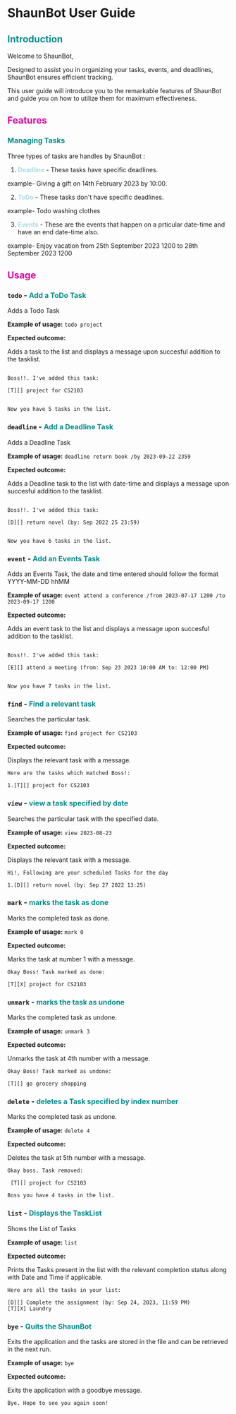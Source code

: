 # ShaunBot User Guide


## <font color = "darkcyan"> Introduction </font>

Welcome to ShaunBot,

Designed to assist you in organizing your tasks, events, and deadlines, ShaunBot ensures efficient tracking.

This user guide will introduce you to the remarkable features of ShaunBot and guide you on how to utilize them for maximum effectiveness.


## <font style = "Ariel" color="darkslate"> Features </font>



### <font color = "darkcyan"> Managing Tasks </font>


Three types of tasks are handles by ShaunBot :


1) **<font color = "lightblue">Deadline</font>** - These tasks have specific deadlines.

example- Giving a gift on 14th February 2023 by 10:00.



2) **<font color = "lightblue">ToDo</font>**  - These tasks don't have specific deadlines.

example- Todo washing clothes




3) **<font color = "lightblue">Events</font>**  - These are the events that happen on a prticular date-time and have an end date-time also.

example- Enjoy vacation from 25th September 2023 1200 to 28th September 2023 1200






## <font style = "Ariel" color="darkslate"> Usage </font>


### `todo` -  <font color = "darkcyan" size = "3"> Add a ToDo Task </font>


Adds a Todo Task


**Example of usage:** ```todo project```



**Expected outcome:**


Adds a task to the list and displays a message upon succesful addition to the tasklist.




```

Boss!!. I've added this task:

[T][] project for CS2103


Now you have 5 tasks in the list.

```


### `deadline` -  <font color = "darkcyan" size = "3"> Add a Deadline Task </font>


Adds a Deadline Task


**Example of usage:** ```deadline return book /by 2023-09-22 2359```



**Expected outcome:**


Adds a Deadline task to the list with date-time and displays a message upon succesful addition to the tasklist.




```

Boss!!. I've added this task:

[D][] return novel (by: Sep 2022 25 23:59)


Now you have 6 tasks in the list.

```

### `event` -  <font color = "darkcyan" size = "3"> Add an Events Task </font>


Adds an Events Task, the date and time entered should follow the format YYYY-MM-DD hhMM


**Example of usage:** ```event attend a conference /from 2023-07-17 1200 /to 2023-09-17 1200```



**Expected outcome:**


Adds an event task to the list and displays a message upon succesful addition to the tasklist.


```

Boss!!. I've added this task:

[E][] attend a meeting (from: Sep 23 2023 10:00 AM to: 12:00 PM)


Now you have 7 tasks in the list.

```


### `find` -  <font color = "darkcyan" size = "3"> Find a relevant task </font>


Searches the particular task.


**Example of usage:** ```find project for CS2103```



**Expected outcome:**

Displays the relevant task with a message.

``` 
Here are the tasks which matched Boss!:

1.[T][] project for CS2103

```
### `view` -  <font color = "darkcyan" size = "3"> view a task specified by date  </font>


Searches the particular task with the specified date.


**Example of usage:** ```view 2023-08-23```



**Expected outcome:**

Displays the relevant task with a message.

``` 
Hi!, Following are your scheduled Tasks for the day

1.[D][] return novel (by: Sep 27 2022 13:25)

```

### `mark` -  <font color = "darkcyan" size = "3"> marks the task as done </font>


Marks the completed task as done.


**Example of usage:** ```mark 0```



**Expected outcome:**

Marks the task at number 1 with a message.

``` 
Okay Boss! Task marked as done:

[T][X] project for CS2103

```

### `unmark` -  <font color = "darkcyan" size = "3"> marks the task as undone </font>


Marks the completed task as undone.


**Example of usage:** ```unmark 3```



**Expected outcome:**

Unmarks the task at 4th number with a message.

``` 
Okay Boss! Task marked as undone:

[T][] go grocery shopping

```

### `delete` -  <font color = "darkcyan" size = "3"> deletes a Task specified by index number </font>


Marks the completed task as undone.


**Example of usage:** ```delete 4```



**Expected outcome:**

Deletes the task at 5th number with a message.

``` 
Okay boss. Task removed:

 [T][] project for CS2103

Boss you have 4 tasks in the list. 

```

### `list` -  <font color = "darkcyan" size = "3"> Displays the TaskList </font>


Shows the List of Tasks

**Example of usage:** ```list```



**Expected outcome:**

Prints the Tasks present in the list with the relevant completion status along with Date and Time if applicable.

``` 
Here are all the tasks in your list:

[D][] Complete the assignment (by: Sep 24, 2023, 11:59 PM)
[T][X] Laundry

```



### `bye` -  <font color = "darkcyan" size = "3"> Quits the ShaunBot </font>


Exits the application and the tasks are stored in the file and can be retrieved in the next run.


**Example of usage:** ```bye```



**Expected outcome:**

Exits the application with a goodbye message.

``` 
Bye. Hope to see you again soon!

```


